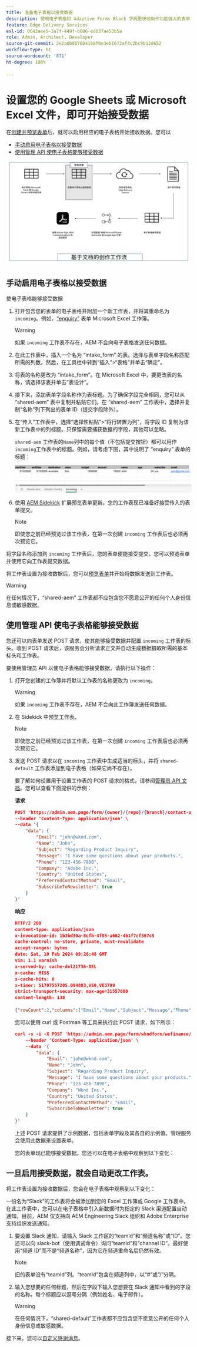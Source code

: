 ```yaml
---
title: 准备电子表格以接受数据
description: 使用电子表格和 Adaptive Forms Block 字段更快地制作功能强大的表单！
feature: Edge Delivery Services
exl-id: 0643aee5-3a7f-449f-b086-ed637ae53b5a
role: Admin, Architect, Developer
source-git-commit: 2e2a0bdb7604168f0e3eb1672af4c2bc9b12d652
workflow-type: ht
source-wordcount: '871'
ht-degree: 100%

---
```


# 设置您的 Google Sheets 或 Microsoft Excel 文件，即可开始接受数据


在[创建并预览表单](/help/edge/docs/forms/create-forms.md)后，就可以启用相应的电子表格开始接收数据。您可以

- [手动启用电子表格以接受数据](#manually-enable-the-spreadsheet-to-accept-data)
- [使用管理 API 使电子表格能够接受数据](#use-admin-apis-to-enable-a-spreadsheet-to-accept-data)

![基于文档的创作生态系统](/help/edge/assets/document-based-authoring-workflow-enable-sheet-to-accept-data.png)


<!--

>[!VIDEO](https://video.tv.adobe.com/v/3427489?quality=12&learn=on)

-->

## 手动启用电子表格以接受数据

使电子表格能够接受数据

1. 打开包含您的表单的电子表格并附加一个新工作表，并将其重命名为 `incoming`。例如，[“enquiry”](/help/edge/assets/enquiry.xlsx) 表单 Microsoft Excel 工作簿。

   >[!WARNING]
   >
   > 如果 `incoming` 工作表不存在，AEM 不会向电子表格发送任何数据。

1. 在此工作表中，插入一个名为 “intake_form” 的表。选择与表单字段名称匹配所需的列数。然后，在工具栏中转到“插入”>“表格”并单击“确定”。

1. 将表的名称更改为 “intake_form”。在 Microsoft Excel 中，要更改表的名称，请选择该表并单击“表设计”。

1. 接下来，添加表单字段名称作为表标题。为了确保字段完全相同，您可以从 “shared-aem” 表中复制并粘贴它们。在 “shared-aem” 工作表中，选择并复制“名称”列下列出的表单 ID（提交字段除外）。

1. 在“传入”工作表中，选择“选择性粘贴”>“将行转置为列”，将字段 ID 复制为该新工作表中的列标题。只保留需要捕获数据的字段，其他可以忽略。

   `shared-aem` 工作表的`Name`列中的每个值（不包括提交按钮）都可以用作`incoming`工作表中的标题。例如，请考虑下图，其中说明了 “enquiry” 表单的标题：

   ![“contact-us” 表单的字段](/help/edge/assets/contact-us-form-excel-sheet-fields.png)

1. 使用 [AEM Sidekick](https://www.aem.live/developer/tutorial#preview-and-publish-your-content) 扩展预览表单更新。您的工作表现已准备好接受传入的表单提交。

   >[!NOTE]
   >
   >即使您之前已经预览过该工作表，在第一次创建 `incoming` 工作表后也必须再次预览它。


将字段名称添加到 `incoming` 工作表后，您的表单便能接受提交。您可以预览表单并使用它向工作表提交数据。

将工作表设置为接收数据后，您可以[预览表单](/help/edge/docs/forms/create-forms.md#preview-the-form-using-your-edge-delivery-service-eds-page)<!--or [use POST requests](#use-admin-apis-to-send-data-to-your-sheet)-->并开始将数据发送到工作表。

>[!WARNING]
>
>  在任何情况下，“shared-aem” 工作表都不应包含您不愿意公开的任何个人身份信息或敏感数据。


## 使用管理 API 使电子表格能够接受数据

您还可以向表单发送 POST 请求，使其能够接受数据并配置 `incoming` 工作表的标头。收到 POST 请求后，该服务会分析请求正文并自动生成数据摄取所需的基本标头和工作表。

要使用管理员 API 以使电子表格能够接受数据，请执行以下操作：


1. 打开您创建的工作簿并将默认工作表的名称更改为 `incoming`。

   >[!WARNING]
   >
   > 如果 `incoming` 工作表不存在，AEM 不会向此工作簿发送任何数据。

1. 在 Sidekick 中预览工作表。

   >[!NOTE]
   >
   >即使您之前已经预览过该工作表，在第一次创建 `incoming` 工作表后也必须再次预览它。

1. 发送 POST 请求以在 `incoming` 工作表中生成适当的标头，并将 `shared-default` 工作表添加到电子表格（如果它尚不存在）。

   要了解如何设置用于设置工作表的 POST 请求的格式，请参阅[管理员 API 文档](https://www.aem.live/docs/admin.html#tag/authentication/operation/profile)。您可以查看下面提供的示例：

   **请求**

   ```JSON
   POST 'https://admin.aem.page/form/{owner}/{repo}/{branch}/contact-us.json' \
   --header 'Content-Type: application/json' \
   --data '{
       "data": {
           "Email": "john@wknd.com",
           "Name": "John",
           "Subject": "Regarding Product Inquiry",
           "Message": "I have some questions about your products.",
           "Phone": "123-456-7890",
           "Company": "Adobe Inc.",
           "Country": "United States",
           "PreferredContactMethod": "Email",
           "SubscribeToNewsletter": true
       }
   }'
   ```


   **响应**

   ```JSON
   HTTP/2 200 
   content-type: application/json
   x-invocation-id: 1b3bd30a-8cfb-4f85-a662-4b1f7cf367c5
   cache-control: no-store, private, must-revalidate
   accept-ranges: bytes
   date: Sat, 10 Feb 2024 09:26:48 GMT
   via: 1.1 varnish
   x-served-by: cache-del21736-DEL
   x-cache: MISS
   x-cache-hits: 0
   x-timer: S1707557205.094883,VS0,VE3799
   strict-transport-security: max-age=31557600
   content-length: 138
   
   {"rowCount":2,"columns":["Email","Name","Subject","Message","Phone","Company","Country",      "PreferredContactMethod","SubscribeToNewsletter"]}%
   ```

   您可以使用 curl 或 Postman 等工具来执行此 POST 请求，如下所示：

   ```JSON
   curl -s -i -X POST 'https://admin.aem.page/form/wkndform/wefinance/main/contact-us.json' \
       --header 'Content-Type: application/json' \
       --data '{
           "data": {
               "Email": "john@wknd.com",
               "Name": "John",
               "Subject": "Regarding Product Inquiry",
               "Message": "I have some questions about your products.",
               "Phone": "123-456-7890",
               "Company": "Wknd Inc.",
               "Country": "United States",
               "PreferredContactMethod": "Email",
               "SubscribeToNewsletter": true
       }
   }'
   ```

   上述 POST 请求提供了示例数据，包括表单字段及其各自的示例值。管理服务会使用此数据来设置表单。

   您的表单现已能够接受数据。您还可以在电子表格中观察到以下变化：

## 一旦启用接受数据，就会自动更改工作表。

将工作表设置为接收数据后，您会在电子表格中观察到以下变化：

一份名为“Slack”的工作表将会被添加到您的 Excel 工作簿或 Google 工作表中。在此工作表中，您可以在电子表格中引入新数据时为指定的 Slack 渠道配置自动通知。目前，AEM 仅支持向 AEM Engineering Slack 组织和 Adobe Enterprise 支持组织发送通知。

1. 要设置 Slack 通知，请输入 Slack 工作区的“teamId”和“频道名称”或“ID”。您还可以向 slack-bot（使用调试命令）询问“teamId”和“channel ID”。最好使用“频道 ID”而不是“频道名称”，因为它在频道重命名后仍然有效。

   >[!NOTE]
   >
   > 旧的表单没有“teamId”列。“teamId”包含在频道列中，以“#”或“/”分隔。

1. 输入您想要的任何标题，然后在字段下输入您想要在 Slack 通知中看到的字段的名称。每个标题应以逗号分隔（例如姓名、电子邮件）。

   >[!WARNING]
   >
   >  在任何情况下，“shared-default”工作表都不应包含您不愿意公开的任何个人身份信息或敏感数据。



接下来，您可以[自定义感谢消息](/help/edge/docs/forms/thank-you-page-form.md)。

